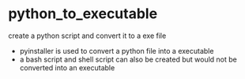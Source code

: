 # python_to_executable
create a python script and convert it to a exe file 

- pyinstaller is used to convert a python file into a executable
- a bash script and shell script can also be created but would not be converted into an executable
